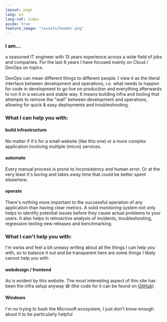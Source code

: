 ```yaml
---
layout: page
lang: en
lang-ref: index
aside: true
feature_image: "/assets/header.png"
---
```


### I am...
a seasoned IT engineer with 13 years experience across a wide field of jobs and companies. For the last 6 years I have focused mainly on Cloud / DevOps on topics.<br><br>
DevOps can mean different things to different people. I view it as the literal interface between development and operations, i.e. what needs to happen for code in development to go live on production and everything afterwards to run it in a secure and stable way. It means building infra and tooling that attempts to remove the "wall" between development and operations, allowing for quick & easy deployments and troubleshooting.


### What I can help you with:
#### build infrastructure
No matter if it's for a small website (like this one) or a more complex application involving multiple (micro) services.

#### automate
Every manual process is prone to inconsistency and human error. Or at the very least it's boring and takes away time that could be better spent elsewhere. 

#### operate
There's nothing more important to the successful operation of any application than having clear metrics. A solid monitoring system not only helps to identify potential issues before they cause actual problems to your users. It also helps in retroactive analysis of incidents, troubleshooting, regression testing new releases and benchmarking.


### What I can't help you with:
I'm swiss and feel a bit uneasy writing about all the things I can help you with, so to balance it out and be transparent here are some things I likely cannot help you with

#### webdesign / frontend
As is evident by this website. The most interesting aspect of this site has been the infra setup anyway 😅 (the code for it can be found on <a href="https://github.com/pbaettig/caspal-ch">GitHub</a>)

#### Windows
I'm no trying to bash the Microsoft ecosystem, I just don't know enough about it to be particularly helpful

